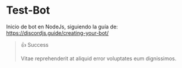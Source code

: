 # Test-Bot

Inicio de bot en NodeJs, siguiendo la guía de: https://discordjs.guide/creating-your-bot/

> 👍 Success
>
> Vitae reprehenderit at aliquid error voluptates eum dignissimos.